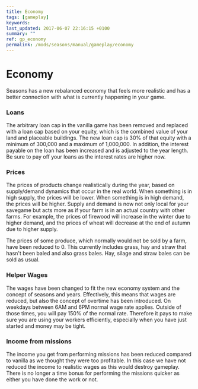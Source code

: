 ```yaml
---
title: Economy
tags: [gameplay]
keywords:
last_updated: 2017-06-07 22:16:15 +0100
summary: ""
ref: gp_economy
permalink: /mods/seasons/manual/gameplay/economy
---
```


# Economy

Seasons has a new rebalanced economy that feels more realistic and has a better connection with what is currently happening in your game.

### Loans

The arbitrary loan cap in the vanilla game has been removed and replaced with a loan cap based on your equity, which is the combined value of your land and placeable buildings. The new loan cap is 30% of that equity with a minimum of 300,000 and a maximum of 1,000,000. In addition, the interest payable on the loan has been increased and is adjusted to the year length.
Be sure to pay off your loans as the interest rates are higher now.

### Prices

The prices of products change realistically during the year, based on supply/demand dynamics that occur in the real world. When something is in high supply, the prices will be lower. When something is in high demand, the prices will be higher. Supply and demand is now not only local for your savegame but acts more as if your farm is in an actual country with other farms.
For example, the prices of firewood will increase in the winter due to higher demand, and the prices of wheat will decrease at the end of autumn due to higher supply.

The prices of some produce, which normally would not be sold by a farm, have been reduced to 0. This currently includes grass, hay and straw that hasn't been baled and also grass bales. Hay, silage and straw bales can be sold as usual.

### Helper Wages

The wages have been changed to fit the new economy system and the concept of seasons and years. Effectively, this means that wages are reduced, but also the concept of overtime has been introduced. On weekdays between 6AM and 6PM normal wage rate applies. Outside of those times, you will pay 150% of the normal rate. Therefore it pays to make sure you are using your workers efficiently, especially when you have just started and money may be tight.

### Income from missions

The income you get from performing missions has been reduced compared to vanilla as we thought they were too profitable. In this case we have not reduced the income to realistic wages as this would destroy gameplay. There is no longer a time bonus for performing the missions quicker as either you have done the work or not.
